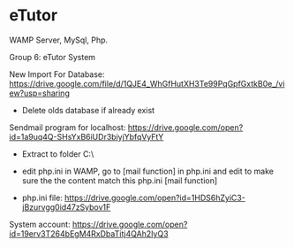 # eTutor
WAMP Server, MySql, Php.

Group 6: eTutor System

New Import For Database: https://drive.google.com/file/d/1QJE4_WhGfHutXH3Te99PqGpfGxtkB0e_/view?usp=sharing

- Delete olds database if already exist

Sendmail program for localhost: https://drive.google.com/open?id=1a9uq4Q-SHsYxB6iUDr3biyjYbfqVyFtY

- Extract to folder C:\

- edit php.ini in WAMP, go to [mail function] in php.ini and edit to make sure the the content match this php.ini [mail function]

- php.ini file: https://drive.google.com/open?id=1HDS6hZyiC3-jBzurvgg0id47zSybov1F

System account: https://drive.google.com/open?id=19erv3T264bEgM4RxDbaTitj4QAh2IyQ3


